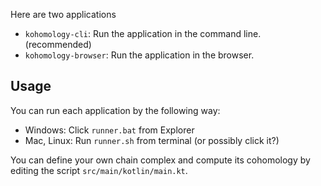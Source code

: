 Here are two applications

- `kohomology-cli`: Run the application in the command line. (recommended)
- `kohomology-browser`: Run the application in the browser.

## Usage
You can run each application by the following way:

- Windows: Click `runner.bat` from Explorer
- Mac, Linux: Run `runner.sh` from terminal (or possibly click it?)

You can define your own chain complex and compute its cohomology by editing the script `src/main/kotlin/main.kt`.
